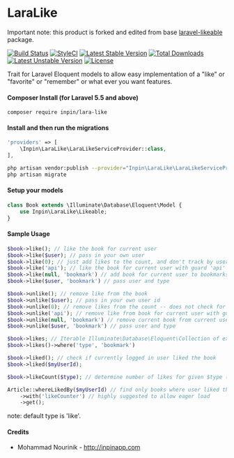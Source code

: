LaraLike
============
Important note: this product is forked and edited from base [laravel-likeable](https://github.com/rtconner/laravel-likeable) package.

[![Build Status](https://travis-ci.org/inpin/lara-like.svg?branch=master)](https://travis-ci.org/inpin/lara-like)
[![StyleCI](https://styleci.io/repos/107395044/shield?branch=master)](https://styleci.io/repos/107395044)
[![Latest Stable Version](https://poser.pugx.org/inpin/lara-like/v/stable)](https://packagist.org/packages/inpin/lara-like)
[![Total Downloads](https://poser.pugx.org/inpin/lara-like/downloads)](https://packagist.org/packages/inpin/lara-like)
[![Latest Unstable Version](https://poser.pugx.org/inpin/lara-like/v/unstable)](https://packagist.org/packages/inpin/lara-like)
[![License](https://poser.pugx.org/inpin/lara-like/license)](https://packagist.org/packages/inpin/lara-like)

Trait for Laravel Eloquent models to allow easy implementation of a "like" or "favorite" or "remember" or what ever you want features.

#### Composer Install (for Laravel 5.5 and above)

	composer require inpin/lara-like

#### Install and then run the migrations

```php
'providers' => [
    \Inpin\LaraLike\LaraLikeServiceProvider::class,
],
```

```bash
php artisan vendor:publish --provider="Inpin\LaraLike\LaraLikeServiceProvider" --tag=migrations
php artisan migrate
```

#### Setup your models

```php
class Book extends \Illuminate\Database\Eloquent\Model {
    use Inpin\LaraLike\Likeable;
}
```

#### Sample Usage

```php
$book->like(); // like the book for current user
$book->like($user); // pass in your own user
$book->like(0); // just add likes to the count, and don't track by user
$book->like('api'); // like the book for current user with guard 'api'
$book->like(null, 'bookmark') // add book for current user to bookmarks
$book->like($user, 'bookmark') // pass user and type

$book->unlike(); // remove like from the book
$book->unlike($user); // pass in your own user id
$book->unlike(0); // remove likes from the count -- does not check for user
$book->unlike('api'); // remove like from book for current user with guard 'api'
$book->unlike(null, 'bookmark') // remove current book from current user bookmarks
$book->unlike($user, 'bookmark') // pass user and type

$book->likes; // Iterable Illuminate\Database\Eloquent\Collection of existing likes 
$book->likes()->where('type', 'bookmark')

$book->liked(); // check if currently logged in user liked the book
$book->liked($myUserId);

$book->likeCount($type); // determine number of likes for given $type (default type is 'like')

Article::whereLikedBy($myUserId) // find only books where user liked them
	->with('likeCounter') // highly suggested to allow eager load
	->get();
```
note: default type is 'like'.

#### Credits

 - Mohammad Nourinik - http://inpinapp.com
